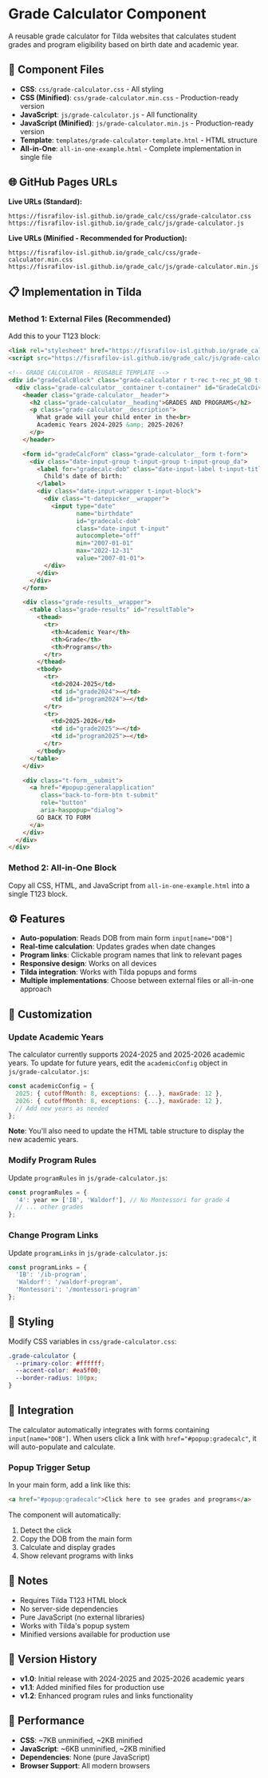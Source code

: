# Grade Calculator Component

A reusable grade calculator for Tilda websites that calculates student grades and program eligibility based on birth date and academic year.

## 📁 Component Files

- **CSS**: `css/grade-calculator.css` - All styling
- **CSS (Minified)**: `css/grade-calculator.min.css` - Production-ready version
- **JavaScript**: `js/grade-calculator.js` - All functionality  
- **JavaScript (Minified)**: `js/grade-calculator.min.js` - Production-ready version
- **Template**: `templates/grade-calculator-template.html` - HTML structure
- **All-in-One**: `all-in-one-example.html` - Complete implementation in single file

## 🌐 GitHub Pages URLs

**Live URLs (Standard):**

```
https://fisrafilov-isl.github.io/grade_calc/css/grade-calculator.css
https://fisrafilov-isl.github.io/grade_calc/js/grade-calculator.js
```

**Live URLs (Minified - Recommended for Production):**

```
https://fisrafilov-isl.github.io/grade_calc/css/grade-calculator.min.css
https://fisrafilov-isl.github.io/grade_calc/js/grade-calculator.min.js
```

## 📋 Implementation in Tilda

### Method 1: External Files (Recommended)

Add this to your T123 block:

```html
<link rel="stylesheet" href="https://fisrafilov-isl.github.io/grade_calc/css/grade-calculator.min.css">
<script src="https://fisrafilov-isl.github.io/grade_calc/js/grade-calculator.min.js"></script>

<!-- GRADE CALCULATOR - REUSABLE TEMPLATE -->
<div id="gradeCalcBlock" class="grade-calculator r t-rec t-rec_pt_90 t-rec_pb_90">
  <div class="grade-calculator__container t-container" id="GradeCalcDiv">
    <header class="grade-calculator__header">
      <h2 class="grade-calculator__heading">GRADES AND PROGRAMS</h2>
      <p class="grade-calculator__description">
        What grade will your child enter in the<br>
        Academic Years 2024-2025 &amp; 2025-2026?
      </p>
    </header>

    <form id="gradeCalcForm" class="grade-calculator__form t-form">
      <div class="date-input-group t-input-group t-input-group_da">
        <label for="gradecalc-dob" class="date-input-label t-input-title t-descr t-descr_md">
          Child's date of birth:
        </label>
        <div class="date-input-wrapper t-input-block">
          <div class="t-datepicker__wrapper">
            <input type="date"
                   name="birthdate"
                   id="gradecalc-dob"
                   class="date-input t-input"
                   autocomplete="off"
                   min="2007-01-01"
                   max="2022-12-31"
                   value="2007-01-01">
          </div>
        </div>
      </div>
    </form>

    <div class="grade-results__wrapper">
      <table class="grade-results" id="resultTable">
        <thead>
          <tr>
            <th>Academic Year</th>
            <th>Grade</th>
            <th>Programs</th>
          </tr>
        </thead>
        <tbody>
          <tr>
            <td>2024-2025</td>
            <td id="grade2024">—</td>
            <td id="program2024">—</td>
          </tr>
          <tr>
            <td>2025-2026</td>
            <td id="grade2025">—</td>
            <td id="program2025">—</td>
          </tr>
        </tbody>
      </table>
    </div>

    <div class="t-form__submit">
      <a href="#popup:generalapplication" 
         class="back-to-form-btn t-submit"
         role="button" 
         aria-haspopup="dialog">
        GO BACK TO FORM
      </a>
    </div>
  </div>
</div>
```

### Method 2: All-in-One Block

Copy all CSS, HTML, and JavaScript from `all-in-one-example.html` into a single T123 block.

## ⚙️ Features

- **Auto-population**: Reads DOB from main form `input[name="DOB"]`
- **Real-time calculation**: Updates grades when date changes
- **Program links**: Clickable program names that link to relevant pages
- **Responsive design**: Works on all devices
- **Tilda integration**: Works with Tilda popups and forms
- **Multiple implementations**: Choose between external files or all-in-one approach

## 🔧 Customization

### Update Academic Years

The calculator currently supports 2024-2025 and 2025-2026 academic years. To update for future years, edit the `academicConfig` object in `js/grade-calculator.js`:

```javascript
const academicConfig = {
  2025: { cutoffMonth: 8, exceptions: {...}, maxGrade: 12 },
  2026: { cutoffMonth: 8, exceptions: {...}, maxGrade: 12 },
  // Add new years as needed
};
```

**Note**: You'll also need to update the HTML table structure to display the new academic years.

### Modify Program Rules

Update `programRules` in `js/grade-calculator.js`:

```javascript
const programRules = {
  '4': year => ['IB', 'Waldorf'], // No Montessori for grade 4
  // ... other grades
};
```

### Change Program Links

Update `programLinks` in `js/grade-calculator.js`:

```javascript
const programLinks = {
  'IB': '/ib-program',
  'Waldorf': '/waldorf-program',
  'Montessori': '/montessori-program'
};
```

## 🎨 Styling

Modify CSS variables in `css/grade-calculator.css`:

```css
.grade-calculator {
  --primary-color: #ffffff;
  --accent-color: #ea5f00;
  --border-radius: 100px;
}
```

## 🔗 Integration

The calculator automatically integrates with forms containing `input[name="DOB"]`. When users click a link with `href="#popup:gradecalc"`, it will auto-populate and calculate.

### Popup Trigger Setup

In your main form, add a link like this:

```html
<a href="#popup:gradecalc">Click here to see grades and programs</a>
```

The component will automatically:
1. Detect the click
2. Copy the DOB from the main form
3. Calculate and display grades
4. Show relevant programs with links

## 📝 Notes

- Requires Tilda T123 HTML block
- No server-side dependencies
- Pure JavaScript (no external libraries)
- Works with Tilda's popup system
- Minified versions available for production use

## 🔄 Version History

- **v1.0**: Initial release with 2024-2025 and 2025-2026 academic years
- **v1.1**: Added minified files for production use
- **v1.2**: Enhanced program rules and links functionality

## 🚀 Performance

- **CSS**: ~7KB unminified, ~2KB minified
- **JavaScript**: ~6KB unminified, ~2KB minified
- **Dependencies**: None (pure JavaScript)
- **Browser Support**: All modern browsers 